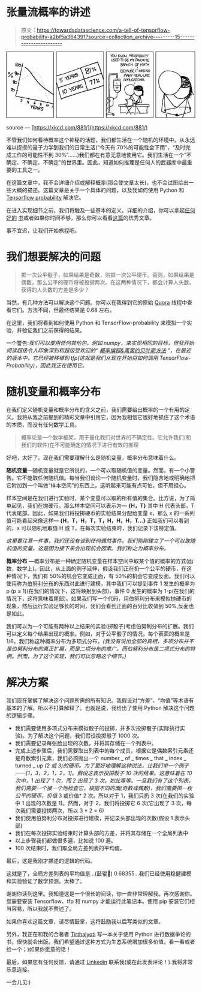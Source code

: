 # 张量流概率的讲述

> 原文：<https://towardsdatascience.com/a-tell-of-tensorflow-probability-a2bf5a364391?source=collection_archive---------15----------------------->

![](img/9f206c8178f61ac8697bd68df9c601c3.png)

source — [https://xkcd.com/881/](https://xkcd.com/881/)

不管我们如何看待概率这个神秘的话题，我们都生活在一个随机的环境中。从永远难以捉摸的量子力学到我们的日常生活(“今天有 70%的可能性会下雨”，“及时完成工作的可能性不到 30%”……)我们都在有意无意地使用它。我们生活在一个“不确定、不确定、不确定”的世界里。因此，知道如何推理是任何人的武器库中最重要的工具之一。

在这篇文章中，我不会详细介绍或解释概率(那会使文章太长)，也不会试图给出一些大概的描述。这篇文章是关于一个具体的问题，以及我如何使用 Python 和 [Tensorflow probability](https://www.tensorflow.org/probability) 解决它。

在进入实现细节之前，我们将触及一些基本的定义。详细的介绍，你可以拿起[任何](https://bayes.wustl.edu/etj/prob/book.pdf) [好的](https://www.amazon.com/Introduction-Probability-Theory-Applications-Vol/dp/0471257087) [书](https://www.amazon.com/First-Course-Probability-9th/dp/032179477X)或者如果你时间不够，那么你可以看看[这篇](/probability-fundamentals-of-machine-learning-part-1-a156b4703e69)的优秀文章。

事不宜迟，让我们开始旅程吧。

# 我们想要解决的问题

> 掷一次公平骰子，如果结果是奇数，则掷一次公平硬币。否则，如果结果是偶数，那么公平的硬币将被投掷两次。在这两种情况下，都会计算人头数。获得的人头数的方差是多少？

当然，有几种方法可以解决这个问题。你可以在我得到它的原始 [Quora](https://www.quora.com/A-fair-dice-is-rolled-if-the-result-is-an-odd-number-then-a-fair-coin-is-tossed-3-times-Otherwise-if-the-result-is-even-number-then-a-fair-coin-will-be-tossed-2-times-In-both-cases-of-heads-is-counted-Whats-the?ch=99&share=bef02ae8&srid=nmId) 线程中查看它们。方法不同，但最终结果是 0.68 左右。

在这里，我们将看到如何使用 Python 和 TensorFlow-probability 来模拟一个实验，并验证我们之前获得的结果。

一个警告:*我们可以使用任何其他包，例如 numpy，来实现相同的目标，但我开始阅读超级令人印象深刻和超级受欢迎的“* [*概率编程&黑客的贝叶斯方法*](http://camdavidsonpilon.github.io/Probabilistic-Programming-and-Bayesian-Methods-for-Hackers/) *”，在最近的版本中，它已经被移植到 tfp(这就是我们从现在开始将如何调用 TensorFlow-Probability)，因此我正在使用它。*

# 随机变量和概率分布

在我们定义随机变量和概率分布的含义之前，我们需要给出概率的一个有用的定义。我将从我之前提到的精彩文章中引用它，因为我相信它很好地抓住了这个术语的本质，而没有任何数学工具。

> 概率论是一个数学框架，用于量化我们对世界的不确定性。它允许我们(和我们的软件)在不可能确定的情况下进行有效的推理

好吧，太好了。现在我们需要理解什么是随机变量，概率分布意味着什么。

**随机变量**—随机变量就是它所说的，一个可以取随机值的变量。然而，有一个小警告。它不能取任何随机值。每当我们谈论一个随机变量时，我们隐含地或明确地把它附加到一个叫做“样本空间”的东西上。这听起来可能有点可怕，但不用担心。

样本空间是在我们进行实验时，某个变量可以取的所有值的集合。比方说，为了简单起见，我们在抛硬币。那么样本空间可以表示为— **{H，T}** 其中 H 代表头部，T 代表尾部。因此，如果我们将投掷硬币的实验结果分配给变量 x，那么 x 的一系列值可能看起来像这样— **{H，T，H，T，T，H，H，H，T…}** 正如我们可以看到的，x 可以随机地取值 H 或 T，在每次实验结束时，我们记录下该特定值。

*这里要注意一件事，我们还没有谈到任何偶然事件。我们刚刚建立了一个可以取随机值的变量。这是因为接下来会出现机会因素。我们称之为概率分布。*

**概率分布** —概率分布是一种确定随机变量在样本空间中取某个值的概率的方式(函数，数学上)。因此，从上面的例子延伸，假设我们正在扔一个公平的硬币，在这种情况下，我们有 50%的机会它变成正面，有 50%的机会它变成反面。我们可以使用称为[伯努利分布](https://en.wikipedia.org/wiki/Bernoulli_distribution)的东西对此进行建模，其中我们可以提到事件 1 发生的概率为 p (p ≤ 1)(在我们的情况下，这将映射到头部)，事件 0 发生的概率为 1-p(在我们的情况下，这将意味着尾部)。如果我们写一个代码，用伯努利分布来模拟抛硬币的现象，然后运行实验足够长的时间，我们会看到正面的百分比收敛到 50%,反面也是如此。

我们可以为一个可能有两种以上结果的实验(掷骰子)考虑伯努利分布的扩展。我们可以定义每个结果出现的概率。例如，对于公平骰子的情况，每个表面的概率是 1/6。我们称这种概率分布为多项式分布。*(我没有说出全部的真相，多项分布并不是伯努利分布的真正扩展，而是二项分布的推广。而伯努利分布是二项式分布的特例。然而，为了这个实现，我们可以忽略这个细节。)*

# 解决方案

我们现在掌握了解决这个问题所需的所有知识。我假设对“方差”、“均值”等术语有基本的了解。所以不打算解释了。也就是说，我给出了使用 Python 解决这个问题的逻辑步骤。

*   我们需要使用多项式分布来模拟骰子的投掷，并多次投掷骰子(实际执行实验)。为了解决这个问题，我们假设投掷骰子 1000 次。
*   我们需要记录每张脸出现的次数，并将其存储在一个列表中。
*   完成上述步骤后，我们需要取出列表中的每个成员，根据它是偶数索引元素还是奇数索引元素，我们必须抛出一个 number _ of _ times _ that _ index _ turned _ up *(2 或 3)的硬币。为了更好地理解这种说法，让我们举一个例子——[1，3，2，1，2，1]。假设这表示投掷骰子 10 次的结果。这意味着在 10 次中，1 出现了 1 次，而 2 出现了 3 次。如此等等。一旦我们有了这个列表，我们需要一个接一个地检查它，根据不同的面(奇数或偶数)，我们需要掷一枚公平的硬币，价值* 3 或价值* 2 次。所以对于 1，我们只扔 3 次(在我们的实验中 1 出现的次数是 1)。然而，对于 2，我们将投掷它 6 次(它出现了 3 次，每次我们需要投掷两次，所以 3 * 2 = 6)
*   我们使用伯努利分布对投掷进行建模，并记录头部出现的次数(假设 1 表示头部)
*   我们在每次投掷实验结束时计算头部的方差，并将其存储在一个全局列表中
*   以上步骤我们都做很多遍，比如说 100 遍。
*   100 次结束时，我们取全局方差列表的平均值。

最后，这是我刚才描述的逻辑的代码。

这就是了，全局方差列表的平均值是…(鼓辊🥁) 0.68355…我们已经使用稳健建模和实验验证了数学预测。太棒了。

谢谢你读到这里。我知道这是一个很长的阅读，你一直非常理解我。再次感谢你。您需要安装 Tensorflow、tfp 和 numpy 才能运行此笔记本。使用 pip 安装它们相当容易，所以我就不赘述了。

如果你喜欢这篇文章，请尽情鼓掌，这将鼓励我以后写类似的文章。

另外，我正在和我的合著者 [Tirthajyoti](https://medium.com/u/cb9d97d4b61a?source=post_page-----a2bf5a364391--------------------------------) 写一本关于使用 Python 进行数据争论的书，很快就会出版。我们希望通过这种方式为生态系统增加很多价值。看一看或者捡一个；)如果你愿意的话！

最后，如果您有任何反馈，请通过 [Linkedin](https://www.linkedin.com/in/shubhadeep-roychowdhury/) 联系我(或在此发表评论！).我将非常乐意连接。

一会儿见:)